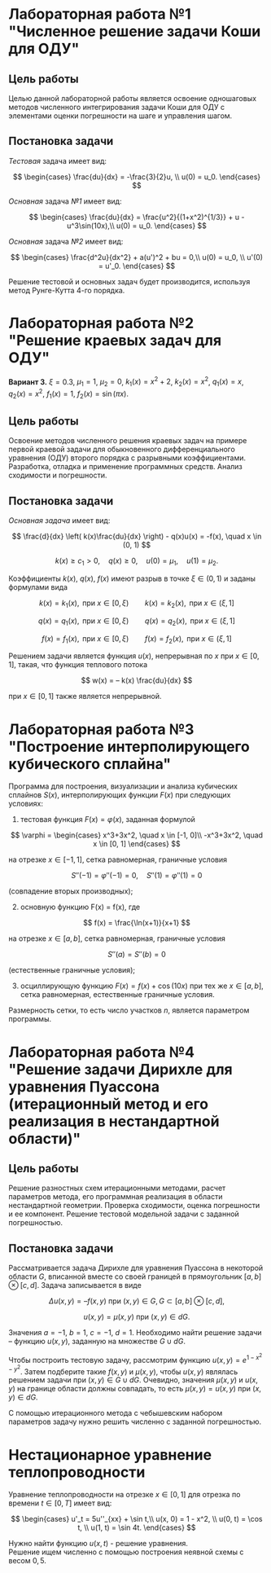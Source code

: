 # Лабораторная работа №1 "Численное решение задачи Коши для ОДУ"

## Цель работы

Целью данной лабораторной работы является освоение одношаговых методов численного интегрирования задачи Коши для ОДУ с элементами оценки погрешности на шаге и управления шагом.

## Постановка задачи

*Тестовая* задача имеет вид:

$$
\begin{cases}
    \frac{du}{dx} = -\frac{3}{2}u, \\
    u(0) = u_0.
\end{cases}
$$

*Основная* задача *№1* имеет вид:

$$
\begin{cases}
    \frac{du}{dx} = \frac{u^2}{(1+x^2)^{1/3}} + u - u^3\sin(10x),\\
    u(0) = u_0.
\end{cases}
$$

*Основная* задача *№2* имеет вид:

$$
    \begin{cases}
        \frac{d^2u}{dx^2} + a(u')^2 + bu = 0,\\
        u(0) = u_0, \\
        u'(0) =  u'_0.
    \end{cases}
$$

Решение тестовой и основных задач будет производится, используя метод Рунге-Кутта 4-го порядка.  

# Лабораторная работа №2 "Решение краевых задач для ОДУ"

**Вариант 3.** $\xi = 0.3$, $\mu_1 = 1$, $\mu_2 = 0$, $k_1(x) = x^2 + 2$, $k_2(x) = x^2$, $q_1(x) = x$, $q_2(x) = x^2$, $f_1(x) = 1$, $f_2(x) = \sin(\pi x)$. 

## Цель работы

Освоение методов численного решения краевых задач на примере первой краевой задачи для обыкновенного дифференциального уравнения (ОДУ) второго порядка с разрывными коэффициентами. Разработка, отладка и применение программных средств. Анализ сходимости и погрешности.

## Постановка задачи

*Основная задача* имеет вид:

$$
\frac{d}{dx} \left( k(x)\frac{du}{dx} \right) - q(x)u(x) = -f(x), \quad x \in (0, 1) 
$$

$$ 
k(x) \ge c_1 > 0, \quad q(x) \ge 0, \quad u(0)=\mu_1, \quad u(1) = \mu_2.
$$

Коэффициенты $k(x)$, $q(x)$, $f(x)$ имеют разрыв в точке $\xi \in (0, 1)$ и заданы формулами вида

$$
k(x) = k_1(x), \text{ при } x \in [0, \xi) \qquad k(x) = k_2(x), \text{ при } x \in (\xi, 1]
$$

$$
q(x) = q_1(x), \text{ при } x \in [0, \xi) \qquad q(x) = q_2(x), \text{ при } x \in (\xi, 1]
$$

$$
f(x) = f_1(x), \text{ при } x \in [0, \xi) \qquad f(x) = f_2(x), \text{ при } x \in (\xi, 1]
$$

Решением задачи является функция $u(x)$, непрерывная по $x$ при
$x ∈ [0, 1]$, такая, что функция теплового потока

$$
w(x) = – k(x) \frac{du}{dx}
$$

при $x ∈ [0, 1]$ также является непрерывной.


# Лабораторная работа №3 "Построение интерполирующего кубического сплайна"

Программа для построения, визуализации и анализа кубических сплайнов $S(x)$, интерполирующих функции $F(x)$ при следующих условиях:

1. тестовая функция $F(x) = \varphi(x)$, заданная формулой

$$
\varphi =
\begin{cases}
    x^3+3x^2, \quad x \in [-1, 0]\\
    -x^3+3x^2, \quad x \in [0, 1]
\end{cases}
$$

на отрезке $x \in [-1, 1]$, сетка равномерная, граничные условия

$$
S''(-1) = \varphi''(-1) = 0, \quad S''(1) = \varphi''(1) = 0
$$

(совпадение вторых производных);

2. основную функцию F(x) = f(x), где

$$
f(x) = \frac{\ln(x+1)}{x+1}
$$

на отрезке $x \in [a, b]$, сетка равномерная, граничные условия

$$
S''(a) = S''(b) = 0
$$

(естественные граничные условия);

3. осциллирующую функцию $F(x) = f(x) + \cos(10x)$ при тех же $x \in [a, b]$, сетка равномерная, естественные граничные условия.

Размерность сетки, то есть число участков $n$, является параметром программы.


# Лабораторная работа №4 "Решение задачи Дирихле для уравнения Пуассона (итерационный метод и его реализация в нестандартной области)"

## Цель работы

Решение разностных схем итерационными методами, расчет параметров метода, его программная реализация в области нестандартной геометрии. Проверка сходимости, оценка погрешности и ее компонент. Решение тестовой модельной задачи с заданной погрешностью.

## Постановка задачи

Рассматривается задача Дирихле для уравнения Пуассона в некоторой области $G$, вписанной вместе со своей границей в прямоугольник $[a, b]⊗[c, d]$.
Задача записывается в виде

$$
Δu(x, y) = –f(x, y) \text{ при } (x, y)∈ G, G⊂[a, b]⊗[c, d],
$$

$$
u(x, y) = μ(x, y) \text{ при } (x, y) ∈ dG.
$$

Значения $a=-1$, $b=1$, $c=-1$, $d=1$. Необходимо найти решение задачи – функцию $u(x, y)$, заданную на множестве $G ∪ dG$.

Чтобы построить тестовую задачу, рассмотрим функцию $u(x,y)=e^{1-x^2-y^2}$. Затем подберите такие $f(x, y)$ и $μ(x, y)$,
чтобы $u(x, y)$ являлась решением задачи при $(x, y) ∈ G ∪ dG$. Очевидно, значения $μ(x, y)$ и $u(x, y)$ на границе области должны совпадать, то есть $μ(x, y) = u(x, y)$
при $(x, y)∈dG$.

С помощью итерационного метода с чебышевским набором параметров задачу нужно решить численно с заданной погрешностью.


# Нестационарное уравнение теплопроводности

Уравнение теплопроводности на отрезке $x ∈ [0, 1]$ для отрезка по времени $t ∈ [0, T]$ имеет вид:

$$
\begin{cases}
    u'_t = 5u''_{xx} + \sin t,\\
    u(x, 0) = 1 - x^2, \\
    u(0, t) = \cos t, \\
    u(1, t) = \sin 4t.
\end{cases}
$$

Нужно найти функцию $u(x, t)$ - решение уравнения. \
Решение ищем численно с помощью построения неявной схемы с весом $0,5$. 